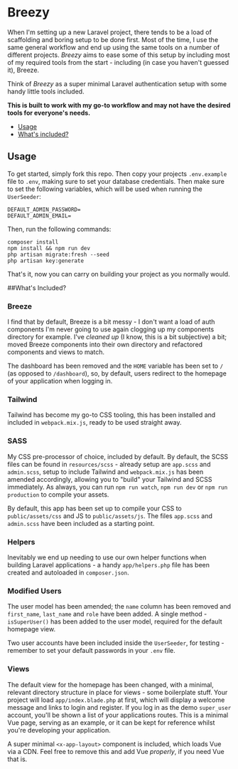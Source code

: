 # Breezy

When I'm setting up a new Laravel project, there tends to be a load of scaffolding and boring setup to be done first. Most of the time, I
use the same general workflow and end up using the same tools on a number of different projects. *Breezy* aims to ease some of this setup by including
most of my required tools from the start - including (in case you haven't guessed it), Breeze.

Think of *Breezy* as a super minimal Laravel authentication setup with some handy little tools included.

**This is built to work with my go-to workflow and may not have the desired tools for everyone's needs.**

- <a href="#usage">Usage</a>
- <a href="#included">What's included?</a>

<div id="usage"></div>

##  Usage

To get started, simply fork this repo. Then copy your projects `.env.example` file to `.env`, making sure to set your 
database credentials. Then make sure to set the following variables, which will be used when running the `UserSeeder`:

```
DEFAULT_ADMIN_PASSWORD=
DEFAULT_ADMIN_EMAIL=
```

Then, run the following commands:
```
composer install
npm install && npm run dev
php artisan migrate:fresh --seed
php artisan key:generate
```

That's it, now you can carry on building your project as you normally would.

<div id="included"></div>

##What's Included?

### Breeze

I find that by default, Breeze is a bit messy - I don't want a load of auth components I'm never going to
use again clogging up my components directory for example. I've *cleaned up* (I know, this is a bit subjective) a bit; moved
Breeze components into their own directory and refactored components and views to match.

The dashboard has been removed and the `HOME` variable has been set to `/` (as opposed to `/dashboard`), so, by default, 
users redirect to the homepage of your application when logging in.

### Tailwind

Tailwind has become my go-to CSS tooling, this has been installed and included in `webpack.mix.js`, ready to be used straight
away.

### SASS

My CSS pre-processor of choice, included by default. By default, the SCSS files can be found in `resources/scss` - 
already setup are `app.scss` and `admin.scss`, setup to include Tailwind and `webpack.mix.js` has been amended accordingly, 
allowing you to "build" your Tailwind and SCSS immediately. As always, you can run `npm run watch`, `npm run dev` or 
`npm run production` to compile your assets.

By default, this app has been set up to compile your CSS to `public/assets/css` and JS to `public/assets/js`. The files `app.scss` and
`admin.scss` have been included as a starting point.

### Helpers

Inevitably we end up needing to use our own helper functions when building Laravel applications - a handy `app/helpers.php` file
has been created and autoloaded in `composer.json`.

### Modified Users

The user model has been amended; the `name` column has been removed and `first_name`, `last_name` and `role` have been added.
A single method - `isSuperUser()` has been added to the user model, required for the default homepage view.

Two user accounts have been included inside the `UserSeeder`, for testing - remember to set your default passwords in your `.env` 
file.

### Views

The default view for the homepage has been changed, with a minimal, relevant directory structure in place for views - some boilerplate stuff.
Your project will load `app/index.blade.php` at first, which will display a welcome message and links to login and register. If you log in as the
demo `super_user` account, you'll be shown a list of your applications routes. This is a minimal Vue page, serving as an example, or it can be kept
for reference whilst you're developing your application.

A super minimal `<x-app-layout>` component is included, which loads Vue via a CDN. Feel free to remove this and add Vue *properly*, if you 
need Vue that is.

